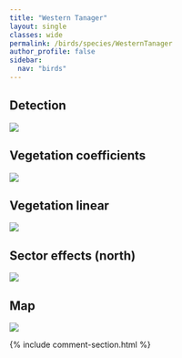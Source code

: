 ```yaml
---
title: "Western Tanager"
layout: single
classes: wide
permalink: /birds/species/WesternTanager
author_profile: false
sidebar:
  nav: "birds"
---
```



<h2>Detection</h2>

<a href="https://beallen.github.io/DevelopmentWebsite/assets/images/birds/WesternTanager/det.jpg">
<img src="https://beallen.github.io/DevelopmentWebsite/assets/images/birds/WesternTanager/det.jpg">
</a>

<h2>Vegetation coefficients</h2>

<a href="https://beallen.github.io/DevelopmentWebsite/assets/images/birds/WesternTanager/veghf.jpg">
<img src="https://beallen.github.io/DevelopmentWebsite/assets/images/birds/WesternTanager/veghf.jpg">
</a>

<h2>Vegetation linear</h2>

<a href="https://beallen.github.io/DevelopmentWebsite/assets/images/birds/WesternTanager/lin-north.jpg">
<img src="https://beallen.github.io/DevelopmentWebsite/assets/images/birds/WesternTanager/lin-north.jpg">
</a>

<h2>Sector effects (north)</h2>

<a href="https://beallen.github.io/DevelopmentWebsite/assets/images/birds/WesternTanager/sector-north.jpg">
<img src="https://beallen.github.io/DevelopmentWebsite/assets/images/birds/WesternTanager/sector-north.jpg">
</a>

<h2>Map</h2>

<a href="https://beallen.github.io/DevelopmentWebsite/assets/images/birds/WesternTanager/map.jpg">
<img src="https://beallen.github.io/DevelopmentWebsite/assets/images/birds/WesternTanager/map.jpg">
</a>

{% include comment-section.html %}
